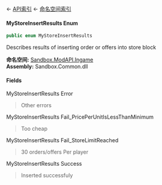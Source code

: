 ← [API索引](Api-Index) ← [命名空间索引](Namespace-Index)

#### MyStoreInsertResults Enum

```csharp
public enum MyStoreInsertResults
```

Describes results of inserting order or offers into store block

**命名空间:** [Sandbox.ModAPI.Ingame](Sandbox.ModAPI.Ingame)  
**Assembly:** Sandbox.Common.dll

#### Fields

MyStoreInsertResults Error

> Other errors

MyStoreInsertResults Fail_PricePerUnitIsLessThanMinimum

> Too cheap

MyStoreInsertResults Fail_StoreLimitReached

> 30 orders/offers Per player

MyStoreInsertResults Success

> Inserted successfuly

